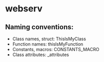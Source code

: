 # webserv

## Naming conventions:

- Class names, struct:	ThisIsMyClass
- Function names:	thisIsMyFunction
- Constants, macros:	CONSTANTS\_MACRO
- Class attributes:	\_attributes
